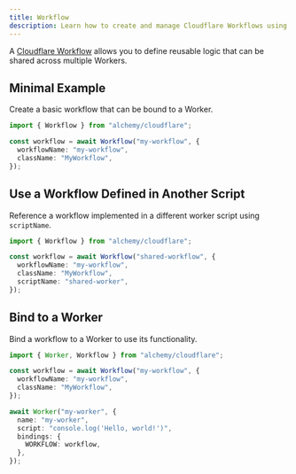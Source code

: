 ```yaml
---
title: Workflow
description: Learn how to create and manage Cloudflare Workflows using Alchemy to orchestrate and automate tasks.
---
```


A [Cloudflare Workflow](https://developers.cloudflare.com/workers/configuration/workflows/) allows you to define reusable logic that can be shared across multiple Workers.

## Minimal Example

Create a basic workflow that can be bound to a Worker.

```ts
import { Workflow } from "alchemy/cloudflare";

const workflow = await Workflow("my-workflow", {
  workflowName: "my-workflow",
  className: "MyWorkflow",
});
```

## Use a Workflow Defined in Another Script

Reference a workflow implemented in a different worker script using `scriptName`.

```ts
import { Workflow } from "alchemy/cloudflare";

const workflow = await Workflow("shared-workflow", {
  workflowName: "my-workflow",
  className: "MyWorkflow",
  scriptName: "shared-worker",
});
```

## Bind to a Worker

Bind a workflow to a Worker to use its functionality.

```ts
import { Worker, Workflow } from "alchemy/cloudflare";

const workflow = await Workflow("my-workflow", {
  workflowName: "my-workflow",
  className: "MyWorkflow",
});

await Worker("my-worker", {
  name: "my-worker",
  script: "console.log('Hello, world!')",
  bindings: {
    WORKFLOW: workflow,
  },
});
```
